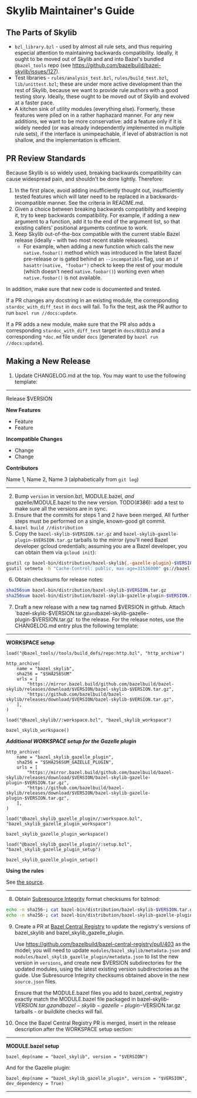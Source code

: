 # Skylib Maintainer's Guide

## The Parts of Skylib

*   `bzl_library.bzl` - used by almost all rule sets, and thus requiring
    especial attention to maintaining backwards compatibility. Ideally, it ought
    to be moved out of Skylib and and into Bazel's bundled `@bazel_tools` repo
    (see https://github.com/bazelbuild/bazel-skylib/issues/127).
*   Test libraries - `rules/analysis_test.bzl`, `rules/build_test.bzl`,
    `lib/unittest.bzl`; these are under more active development than the rest of
    Skylib, because we want to provide rule authors with a good testing story.
    Ideally, these ought to be moved out of Skylib and evolved at a faster pace.
*   A kitchen sink of utility modules (everything else). Formerly, these
    features were piled on in a rather haphazard manner. For any new additions,
    we want to be more conservative: add a feature only if it is widely needed
    (or was already independently implemented in multiple rule sets), if the
    interface is unimpeachable, if level of abstraction is not shallow, and the
    implementation is efficient.

## PR Review Standards

Because Skylib is so widely used, breaking backwards compatibility can cause
widespread pain, and shouldn't be done lightly. Therefore:

1.  In the first place, avoid adding insufficiently thought out, insufficiently
    tested features which will later need to be replaced in a
    backwards-incompatible manner. See the criteria in README.md.
2.  Given a choice between breaking backwards compatibilty and keeping it, try
    to keep backwards compatibility. For example, if adding a new argument to a
    function, add it to the end of the argument list, so that existing callers'
    positional arguments continue to work.
3.  Keep Skylib out-of-the-box compatible with the current stable Bazel release
    (ideally - with two most recent stable releases).
    *   For example, when adding a new function which calls the new
        `native.foobar()` method which was introduced in the latest Bazel
        pre-release or is gated behind an `--incompatible` flag, use an `if
        hasattr(native, "foobar")` check to keep the rest of your module (which
        doesn't need `native.foobar()`) working even when `native.foobar()` is
        not available.

In addition, make sure that new code is documented and tested.

If a PR changes any docstring in an existing module, the corresponding
`stardoc_with_diff_test` in `docs` will fail. To fix the test, ask the PR
author to run `bazel run //docs:update`.

If a PR adds a new module, make sure that the PR also adds a corresponding
`stardoc_with_diff_test` target in `docs/BUILD` and a corresponding `*doc.md`
file under `docs` (generated by `bazel run //docs:update`).

## Making a New Release

1.  Update CHANGELOG.md at the top. You may want to use the following template:

--------------------------------------------------------------------------------

Release $VERSION

**New Features**

-   Feature
-   Feature

**Incompatible Changes**

-   Change
-   Change

**Contributors**

Name 1, Name 2, Name 3 (alphabetically from `git log`)

--------------------------------------------------------------------------------

2.  Bump `version` in version.bzl, MODULE.bazel, *and* gazelle/MODULE.bazel to
    the new version.
    TODO(#386): add a test to make sure all the versions are in sync.
3.  Ensure that the commits for steps 1 and 2 have been merged. All further
    steps must be performed on a single, known-good git commit.
4.  `bazel build //distribution`
5.  Copy the `bazel-skylib-$VERSION.tar.gz` and
    `bazel-skylib-gazelle-plugin-$VERSION.tar.gz` tarballs to the mirror (you'll
    need Bazel developer gcloud credentials; assuming you are a Bazel developer,
    you can obtain them via `gcloud init`):

```bash
gsutil cp bazel-bin/distribution/bazel-skylib{,-gazelle-plugin}-$VERSION.tar.gz gs://bazel-mirror/github.com/bazelbuild/bazel-skylib/releases/download/$VERSION/
gsutil setmeta -h "Cache-Control: public, max-age=31536000" gs://bazel-mirror/github.com/bazelbuild/bazel-skylib/releases/download/$VERSION/bazel-skylib{,-gazelle-plugin}-$VERSION.tar.gz
```

6.  Obtain checksums for release notes:

```bash
sha256sum bazel-bin/distribution/bazel-skylib-$VERSION.tar.gz
sha256sum bazel-bin/distribution/bazel-skylib-gazelle-plugin-$VERSION.tar.gz
````

7.  Draft a new release with a new tag named $VERSION in github. Attach
    `bazel-skylib-$VERSION.tar.gz` and
    `bazel-skylib-gazelle-plugin-$VERSION.tar.gz` to the release. For the
    release notes, use the CHANGELOG.md entry plus the following template:

--------------------------------------------------------------------------------

**WORKSPACE setup**

```
load("@bazel_tools//tools/build_defs/repo:http.bzl", "http_archive")

http_archive(
    name = "bazel_skylib",
    sha256 = "$SHA256SUM"
    urls = [
        "https://mirror.bazel.build/github.com/bazelbuild/bazel-skylib/releases/download/$VERSION/bazel-skylib-$VERSION.tar.gz",
        "https://github.com/bazelbuild/bazel-skylib/releases/download/$VERSION/bazel-skylib-$VERSION.tar.gz",
    ],
)

load("@bazel_skylib//:workspace.bzl", "bazel_skylib_workspace")

bazel_skylib_workspace()
```

***Additional WORKSPACE setup for the Gazelle plugin***

```starlark
http_archive(
    name = "bazel_skylib_gazelle_plugin",
    sha256 = "$SHA256SUM_GAZELLE_PLUGIN",
    urls = [
        "https://mirror.bazel.build/github.com/bazelbuild/bazel-skylib/releases/download/$VERSION/bazel-skylib-gazelle-plugin-$VERSION.tar.gz",
        "https://github.com/bazelbuild/bazel-skylib/releases/download/$VERSION/bazel-skylib-gazelle-plugin-$VERSION.tar.gz",
    ],
)

load("@bazel_skylib_gazelle_plugin//:workspace.bzl", "bazel_skylib_gazelle_plugin_workspace")

bazel_skylib_gazelle_plugin_workspace()

load("@bazel_skylib_gazelle_plugin//:setup.bzl", "bazel_skylib_gazelle_plugin_setup")

bazel_skylib_gazelle_plugin_setup()
```

**Using the rules**

See [the source](https://github.com/bazelbuild/bazel-skylib/tree/$VERSION).

--------------------------------------------------------------------------------

8.  Obtain [Subresource Integrity](https://w3c.github.io/webappsec-subresource-integrity/#integrity-metadata-description)
    format checksums for bzlmod:

```bash
echo -n sha256-; cat bazel-bin/distribution/bazel-skylib-$VERSION.tar.gz | openssl dgst -sha256 -binary | base64
echo -n sha256-; cat bazel-bin/distribution/bazel-skylib-gazelle-plugin-$VERSION.tar.gz | openssl dgst -sha256 -binary | base64
```

9.  Create a PR at [Bazel Central Registry](https://github.com/bazelbuild/bazel-central-registry)
    to update the registry's versions of bazel_skylib and
    bazel_skylib_gazelle_plugin.

    Use https://github.com/bazelbuild/bazel-central-registry/pull/403 as the
    model; you will need to update `modules/bazel_skylib/metadata.json` and
    `modules/bazel_skylib_gazelle_plugin/metadata.json` to list the new version
    in `versions`, and create new $VERSION subdirectories for the updated
    modules, using the latest existing version subdirectories as the guide. Use
    Subresource Integrity checksums obtained above in the new `source.json`
    files.

    Ensure that the MODULE.bazel files you add to bazel_central_registry exactly
    match the MODULE.bazel file packaged in bazel-skylib-$VERSION.tar.gz and
    bazel-skylib-gazelle-plugin-$VERSION.tar.gz tarballs - or buildkite checks
    will fail.

10. Once the Bazel Central Registry PR is merged, insert in the release
    description after the WORKSPACE setup section:

--------------------------------------------------------------------------------

**MODULE.bazel setup**

```starlark
bazel_dep(name = "bazel_skylib", version = "$VERSION")
```

And for the Gazelle plugin:

```starlark
bazel_dep(name = "bazel_skylib_gazelle_plugin", version = "$VERSION", dev_dependency = True)
```

--------------------------------------------------------------------------------

